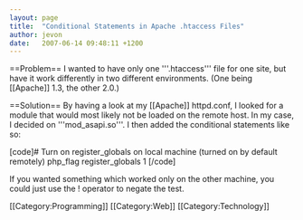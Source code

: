 ```yaml
---
layout: page
title:  "Conditional Statements in Apache .htaccess Files"
author: jevon
date:   2007-06-14 09:48:11 +1200
---
```


==Problem==
I wanted to have only one '''.htaccess''' file for one site, but have it work differently in two different environments. (One being [[Apache]] 1.3, the other 2.0.)

==Solution==
By having a look at my [[Apache]] httpd.conf, I looked for a module that would most likely not be loaded on the remote host. In my case, I decided on '''mod_asapi.so'''. I then added the conditional statements like so:

[code]# Turn on register_globals on local machine (turned on by default remotely)
<IfModule isapi_module>
	php_flag register_globals 1
</IfModule>[/code]

If you wanted something which worked only on the other machine, you could just use the ! operator to negate the test.

[[Category:Programming]]
[[Category:Web]]
[[Category:Technology]]